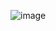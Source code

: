 ![image](https://github.com/Jiyarathore/Leetcode/assets/96529109/c2b54bf3-10df-4e69-bba7-2f226c014198)
